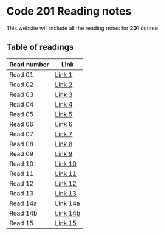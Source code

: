 # Code 201 Reading notes

This website will include all the reading notes for **201** course 

## Table of readings 

Read number  |  Link
------------ | ------------
Read 01      |  [Link 1](https://daoudnazek.github.io/reading-notes/Read01)
Read 02      |  [Link 2](https://daoudnazek.github.io/reading-notes/Read02)
Read 03      |  [Link 3](https://daoudnazek.github.io/reading-notes/Read03)
Read 04      |  [Link 4](https://daoudnazek.github.io/reading-notes/Read04)
Read 05      |  [Link 5](https://daoudnazek.github.io/reading-notes/Read05)
Read 06      |  [Link 6](https://daoudnazek.github.io/reading-notes/Read06)
Read 07      |  [Link 7](https://daoudnazek.github.io/reading-notes/Read07)
Read 08      |  [Link 8](https://daoudnazek.github.io/reading-notes/Read08)
Read 09      |  [Link 9](https://daoudnazek.github.io/reading-notes/Read09)
Read 10      |  [Link 10](https://daoudnazek.github.io/reading-notes/Read10)
Read 11      |  [Link 11](https://daoudnazek.github.io/reading-notes/Read11)
Read 12      |  [Link 12](https://daoudnazek.github.io/reading-notes/Read12)
Read 13      |  [Link 13](https://daoudnazek.github.io/reading-notes/Read13)
Read 14a      |  [Link 14a](https://daoudnazek.github.io/reading-notes/Read14a)
Read 14b      |  [Link 14b](https://daoudnazek.github.io/reading-notes/Read14b)
Read 15      |  [Link 15](https://daoudnazek.github.io/reading-notes/Read15)